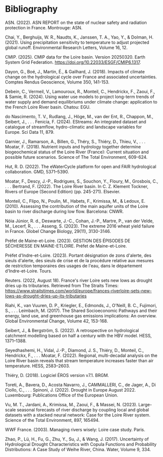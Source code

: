 # Bibliography

ASN. (2022). ASN REPORT on the state of nuclear safety and radiation protection in France.
Montrouge: ASN.

Chai, Y., Berghuijs, W. R., Naudts, K., Janssen, T. A., Yao, Y., & Dolman, H. (2021). Using
precipitation sensitivity to temperature to adjust projected global runoff. Environmental
Research Letters, Volume 16, 12.

CMIP. (2025). CMIP data for the Loire basin. Version 20250320. Earth System Grid Federation.
https://doi.org/10.22033/ESGF/CMIP6.1317.

Dayon, G., Boé, J., Martin, É., & Gailhard, J. (2018). Impacts of climate change on the hydrological
cycle over France and associated uncertainties. Comptes Rendus Geoscience, Volume 350,
141-153.

Debein, C., Vermeil, V., Lamouroux, R., Monteil, C., Hendrickx, F., Zaoui, F., & Samie, R. (2024).
Using water use models to project long-term trends of water supply and demand equilibriums
under climate change: application to the French Loire River basin. Chatou: EGU.

do Nascimento, T. V., Rudlang, J., Höge, M., van der Ent, R., Chappon, M., Seibert, J., . . . Fenicia, F.
(2024). EStreams: An integrated dataset and catalogue of streamflow, hydro-climatic and
landscape variables for Europe. Sci Data 11, 879.

Garnier, J., Ramarson, A., Billen, G., Théry, S., Thiéry, D., Thieu, V., . . . Moatar, F. (2018). Nutrient
inputs and hydrology together determine biogeochemical status of the Loire River (France):
Current situation and possible future scenarios. Science of The Total Environment, 609-624.

Hut, R. D. (2022). The eWaterCycle platform for open and FAIR hydrological collaboration. GMD,
5371–5390.

Moatar, F., Descy, J.-P., Rodrigues, S., Souchon, Y., Floury, M., Grosbois, C., . . . Bertrand, F.
(2022). The Loire River basin. In C. Z. Klement Tockner, Rivers of Europe (Second Edition)
(pp. 245-271). Elsevier.

Monteil, C., Flipo, N., Poulin, M., Habets, F., Krimissa, M., & Ledoux, E. (2010). Assessing the
contribution of the main aquifer units of the Loire basin to river discharge during low flow.
Barcelona: CNWR.

Nóia Júnior, R. d., Deswarte, J.-C., Cohan, J.-P., Martre, P., van der Velde, M., Lecerf, R., . . .
Asseng, S. (2023). The extreme 2016 wheat yield failure in France. Globel Change Biology,
29(11), 3130-3146.

Préfet de Maine-et-Loire. (2023). GESTION DES ÉPISODES DE SÉCHERESSE EN MAINE-ETLOIRE. Préfet de Maine-et-Loire.

Préfet d'Indre-et-Loire. (2023). Portant désignation de zons d'alerte, des sieuls d'alerte, des sieuls de
crise et de la procédure relative aux mesures de restriction temporaires des usages de l'eau,
dans le département d'Indre-et-Loire. Tours.

Reuters. (2022, August 18). France's river Loire sets new lows as drought dries up its tributaries.
Retrieved from The Straits Times: https://www.straitstimes.com/world/europe/frances-riverloire-sets-new-lows-as-drought-dries-up-its-tributaries

Riahi, K., van Vuuren, D. P., Kriegler, E., Edmonds, J., O'Neill, B. C., Fujimori, S., . . . Leimbach, M.
(2017). The Shared Socioeconomic Pathways and their energy, land use, and greenhouse
gas emissions implications: An overview. Global Environmental Change, Volume 42, 153-168.

Seibert, J., & Bergström, S. (2022). A retrospective on hydrological catchment modelling based on
half a century with the HBV model. HESS, 1371–1388.

Seyedhashemi, H., Vidal, J.-P., Diamond, J. S., Thiéry, D., Monteil, C., Hendrickx, F., . . . Moatar, F.
(2022). Regional, multi-decadal analysis on the Loire River basin reveals that stream
temperature increases faster than air temperature. HESS, 2583–2603.

Thiéry, D. (2018). Logiciel ÉROS version v7.1. BRGM.

Toreti, A., Bavera, D., Acosta Navarro, J., CAMMALLERI, C., de Jager, A., Di Ciollo, C., . . . Spinoni,
J. (2022). Drought in Europe August 2022. Luxembourg: Publications Office of the European
Union.

Vu, M. T., Jardani, A., Krimissa, M., Zaoui, F., & Massei, N. (2023). Large-scale seasonal forecasts of
river discharge by coupling local and global datasets with a stacked neural network: Case for
the Loire River system. Science of the Total Environment, 897, 165494.

WWF France. (2003). Managing rivers wisely: Loire case study. Paris.

Zhao, P., Lü, H., Fu, G., Zhu, Y., Su, J., & Wang, J. (2017). Uncertainty of Hydrological Drought
Characteristics with Copula Functions and Probability Distributions: A Case Study of Weihe
River, China. Water, Volume 9, 334.

